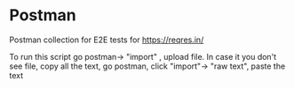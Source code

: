 # Postman
Postman collection for E2E tests for https://reqres.in/

To run this script go postman-> "import" , upload file.
In case it you don't see file, copy all the text, go postman, click "import"->  "raw text", paste the text
